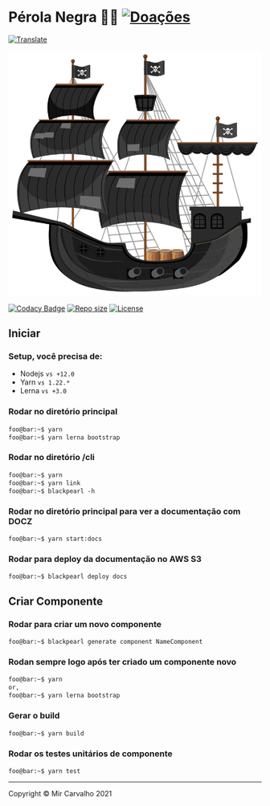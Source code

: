# Pérola Negra 🏴‍☠️ [![Doações](https://img.shields.io/badge/Doações-brightgreen.svg)](https://www.paypal.com/cgi-bin/webscr?cmd=_donations&business=BKXUAMJSNZN46&item_name=Thanks+for+Help+me%21&currency_code=BRL&source=url)

<!-- Translate -->

[![Translate](https://img.shields.io/badge/Translate-pt--br-blue.svg)](./README-pt-br.md)

<!-- Banner -->

[![Banner](./.github/assets/black-pearl.svg)](https://github.com/deppbrazil/black-pearl)

[![Codacy Badge](https://app.codacy.com/project/badge/Grade/a5099e9dcb8e4dff806f75da82123efd)](https://www.codacy.com/gh/deppbrazil/black-pearl/dashboard?utm_source=github.com&utm_medium=referral&utm_content=deppbrazil/black-pearl&utm_campaign=Badge_Grade)
[![Repo size](https://img.shields.io/github/repo-size/deppbrazil/black-pearl.svg?color=brightgreen)](https://github.com/deppbrazil/black-pearl)
[![License](https://img.shields.io/badge/license-MIT-brightgreen.svg)](./LICENSE)

## Iniciar

### Setup, você precisa de:

-   Nodejs `vs +12.0`
-   Yarn `vs 1.22.*`
-   Lerna `vs +3.0`

### Rodar no diretório principal

```console
foo@bar:~$ yarn
foo@bar:~$ yarn lerna bootstrap
```

### Rodar no diretório /cli

```console
foo@bar:~$ yarn
foo@bar:~$ yarn link
foo@bar:~$ blackpearl -h
```

### Rodar no diretório principal para ver a documentação com DOCZ

```console
foo@bar:~$ yarn start:docs
```

### Rodar para deploy da documentação no AWS S3

```console
foo@bar:~$ blackpearl deploy docs
```

## Criar Componente

### Rodar para criar um novo componente

```console
foo@bar:~$ blackpearl generate component NameComponent
```

### Rodan sempre logo após ter criado um componente novo

```console
foo@bar:~$ yarn
or,
foo@bar:~$ yarn lerna bootstrap
```

### Gerar o build

```console
foo@bar:~$ yarn build
```

### Rodar os testes unitários de componente

```console
foo@bar:~$ yarn test
```

* * *

Copyright © Mir Carvalho 2021
